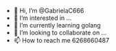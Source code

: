 - 👋 Hi, I’m @GabrielaC666
- 👀 I’m interested in ...
- 🌱 I’m currently learning  golang
- 💞️ I’m looking to collaborate on ...
- 📫 How to reach me 6268660487
<!---
GabrielaC666/GabrielaC666 is a ✨ special ✨ repository because its `README.md` (this file) appears on your GitHub profile.
You can click the Preview link to take a look at your changes.
--->
